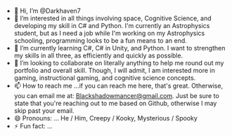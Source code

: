 - 👋 Hi, I’m @Darkhaven7
- 👀 I’m interested in all things involving space, Cognitive Science, and developing my skill in C# and Python. I'm currently an Astrophysics student, but as I need a job while I'm working on my Astrophysics schooling, programming looks to be a fun means to an end.
- 🌱 I’m currently learning C#, C# in Unity, and Python. I want to strengthen my skills in all three, as efficiently and quickly as possible.
- 💞️ I’m looking to collaborate on literally anything to help me round out my portfolio and overall skill. Though, I will admit, I am interested more in gaming, instructional gaming, and cognitive science concepts.
- 📫 How to reach me ...if you can reach me here, that's great. Otherwise, you can email me at: Blackshadowmancer@gmail.com. Just be sure to state that you're reaching out to me based on Github, otherwise I may skip past your email.
- 😄 Pronouns: ... He / Him, Creepy / Kooky, Mysterious / Spooky
- ⚡ Fun fact: ...

<!---
Darkhaven7/Darkhaven7 is a ✨ special ✨ repository because its `README.md` (this file) appears on your GitHub profile.
You can click the Preview link to take a look at your changes.
--->
